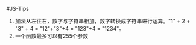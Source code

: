#JS-Tips

1. 加法从左往右，数字与字符串相加，数字转换成字符串进行运算。"1" + 2 + "3" + 4 = "12"+"3"+4 = "123"+4 = "1234"。
1. 一个函数最多可以有255个参数
